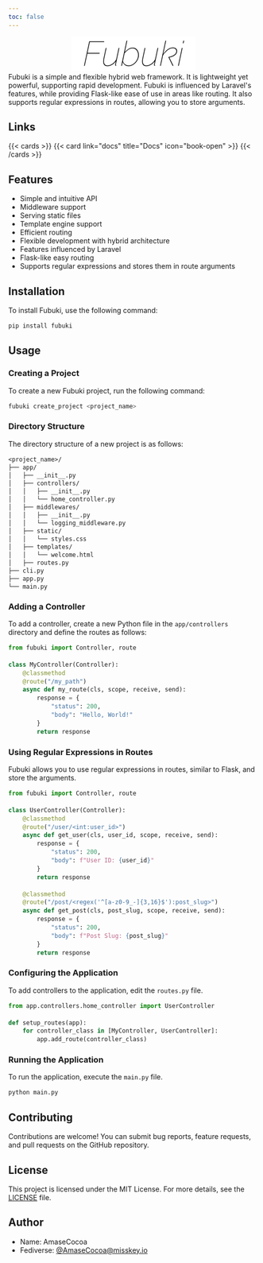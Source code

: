 ```yaml
---
toc: false
---
```


<center><img src="https://raw.githubusercontent.com/fubuki-dev/Fubuki/main/assets/logo.png"></center>
Fubuki is a simple and flexible hybrid web framework. It is lightweight yet powerful, supporting rapid development. Fubuki is influenced by Laravel's features, while providing Flask-like ease of use in areas like routing. It also supports regular expressions in routes, allowing you to store arguments.

## Links
{{< cards >}}
  {{< card link="docs" title="Docs" icon="book-open" >}}
{{< /cards >}}

## Features

- Simple and intuitive API
- Middleware support
- Serving static files
- Template engine support
- Efficient routing
- Flexible development with hybrid architecture
- Features influenced by Laravel
- Flask-like easy routing
- Supports regular expressions and stores them in route arguments

## Installation

To install Fubuki, use the following command:

```sh
pip install fubuki
```

## Usage

### Creating a Project

To create a new Fubuki project, run the following command:

```sh
fubuki create_project <project_name>
```

### Directory Structure

The directory structure of a new project is as follows:

```
<project_name>/
├── app/
│   ├── __init__.py
│   ├── controllers/
│   │   ├── __init__.py
│   │   └── home_controller.py
│   ├── middlewares/
│   │   ├── __init__.py
│   │   └── logging_middleware.py
│   ├── static/
│   │   └── styles.css
│   ├── templates/
│   │   └── welcome.html
│   ├── routes.py
├── cli.py
├── app.py
└── main.py
```

### Adding a Controller

To add a controller, create a new Python file in the `app/controllers` directory and define the routes as follows:

```python
from fubuki import Controller, route

class MyController(Controller):
    @classmethod
    @route("/my_path")
    async def my_route(cls, scope, receive, send):
        response = {
            "status": 200,
            "body": "Hello, World!"
        }
        return response
```

### Using Regular Expressions in Routes

Fubuki allows you to use regular expressions in routes, similar to Flask, and store the arguments.

```python
from fubuki import Controller, route

class UserController(Controller):
    @classmethod
    @route("/user/<int:user_id>")
    async def get_user(cls, user_id, scope, receive, send):
        response = {
            "status": 200,
            "body": f"User ID: {user_id}"
        }
        return response
    
    @classmethod
    @route("/post/<regex('^[a-z0-9_-]{3,16}$'):post_slug>")
    async def get_post(cls, post_slug, scope, receive, send):
        response = {
            "status": 200,
            "body": f"Post Slug: {post_slug}"
        }
        return response
```

### Configuring the Application

To add controllers to the application, edit the `routes.py` file.

```python
from app.controllers.home_controller import UserController

def setup_routes(app):
    for controller_class in [MyController, UserController]:
        app.add_route(controller_class)
```

### Running the Application

To run the application, execute the `main.py` file.

```sh
python main.py
```

## Contributing

Contributions are welcome! You can submit bug reports, feature requests, and pull requests on the GitHub repository.

## License

This project is licensed under the MIT License. For more details, see the [LICENSE](LICENSE) file.

## Author

- Name: AmaseCocoa
- Fediverse: [@AmaseCocoa@misskey.io](https://misskey.io/@AmaseCocoa)
